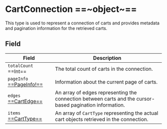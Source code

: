 # CartConnection ==~object~==

This type is used to represent a connection of carts and provides metadata and pagination information for the retrieved carts. 

## Field

| Field                                                            | Description                                                                                                            |
|------------------------------------------------------------------|------------------------------------------------------------------------------------------------------------------------|
| `totalCount`  ==Int==                                            | The total count of carts in the connection.                                                                            |
| `pageInfo` [ ==PageInfo!== ](../../Catalog/objects/PageInfo.md)  | Information about the current page of carts.                                                                           |
| `edges`  [ ==CartEdge== ](cart-edge.md)                          | An array of edges representing the connection between carts and the cursor-based pagination information.               |
| `items`  [ ==CartType== ](cart-type.md)                          | An array of `CartType` representing the actual cart objects retrieved in the connection.                               |

